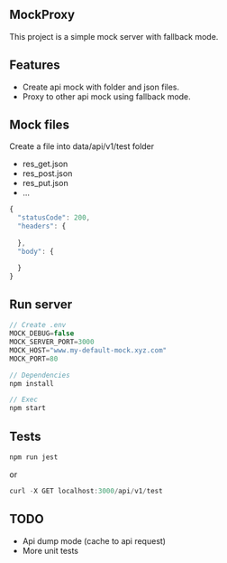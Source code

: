 ## MockProxy
This project is a simple mock server with fallback mode.

## Features
- Create api mock with folder and json files.
- Proxy to other api mock using fallback mode.

## Mock files
Create a file into data/api/v1/test folder
- res_get.json
- res_post.json
- res_put.json
- ...

```js
{
  "statusCode": 200,
  "headers": {
    
  },
  "body": {

  }
}
```

## Run server
```js
// Create .env
MOCK_DEBUG=false
MOCK_SERVER_PORT=3000
MOCK_HOST="www.my-default-mock.xyz.com"
MOCK_PORT=80

// Dependencies
npm install

// Exec
npm start
```

## Tests

```js
npm run jest
```
or 
```js
curl -X GET localhost:3000/api/v1/test
```

## TODO
- Api dump mode (cache to api request)
- More unit tests
